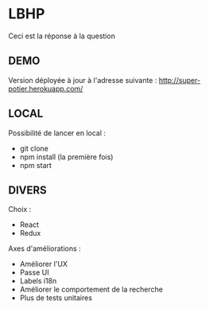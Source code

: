 # LBHP
Ceci est la réponse à la question

## DEMO
Version déployée à jour à l'adresse suivante :
http://super-potier.herokuapp.com/

## LOCAL
Possibilité de lancer en local :
* git clone
* npm install (la première fois)
* npm start

## DIVERS
Choix :
* React
* Redux

Axes d'améliorations :
* Améliorer l'UX
* Passe UI
* Labels i18n
* Améliorer le comportement de la recherche
* Plus de tests unitaires
